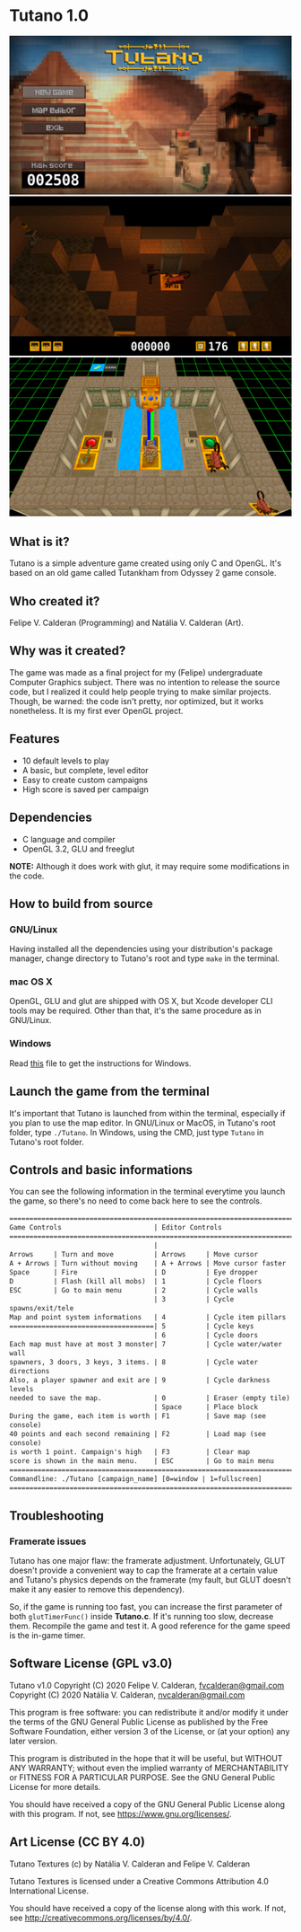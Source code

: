 # Tutano 1.0

![splashscreen](docs/screenshot1.png)
![in-game](docs/screenshot2.png)
![editor](docs/screenshot3.png)

## What is it?

Tutano is a simple adventure game created using only C and OpenGL.
It's based on an old game called Tutankham from Odyssey 2 game console.

## Who created it?

Felipe V. Calderan (Programming) and Natália V. Calderan (Art).

## Why was it created?

The game was made as a final project for my (Felipe) undergraduate Computer Graphics subject.
There was no intention to release the source code, but I realized it could help people trying to make similar projects.
Though, be warned: the code isn't pretty, nor optimized, but it works nonetheless. It is my first ever OpenGL project.

## Features

* 10 default levels to play
* A basic, but complete, level editor
* Easy to create custom campaigns
* High score is saved per campaign

## Dependencies

* C language and compiler
* OpenGL 3.2, GLU and freeglut

**NOTE:** Although it does work with glut, it may require some modifications in the code.

## How to build from source

### GNU/Linux

Having installed all the dependencies using your distribution's package manager, change directory to Tutano's root and type `make` in the terminal.

### mac OS X

OpenGL, GLU and glut are shipped with OS X, but Xcode developer CLI tools may be required. Other than that, it's the same procedure as in GNU/Linux.

### Windows

Read [this](docs/INSTALL_WINDOWS.md) file to get the instructions for Windows.

## Launch the game from the terminal

It's important that Tutano is launched from within the terminal, especially if you plan to use the map editor.
In GNU/Linux or MacOS, in Tutano's root folder, type `./Tutano`.
In Windows, using the CMD, just type `Tutano` in Tutano's root folder.

## Controls and basic informations

You can see the following information in the terminal everytime you launch the game, so there's no need to come back here to see the controls.

```
=========================================================================
Game Controls                       | Editor Controls
=========================================================================
                                    |
Arrows     | Turn and move          | Arrows     | Move cursor
A + Arrows | Turn without moving    | A + Arrows | Move cursor faster
Space      | Fire                   | D          | Eye dropper
D          | Flash (kill all mobs)  | 1          | Cycle floors
ESC        | Go to main menu        | 2          | Cycle walls
                                    | 3          | Cycle spawns/exit/tele
Map and point system informations   | 4          | Cycle item pillars
====================================| 5          | Cycle keys
                                    | 6          | Cycle doors
Each map must have at most 3 monster| 7          | Cycle water/water wall
spawners, 3 doors, 3 keys, 3 items. | 8          | Cycle water directions
Also, a player spawner and exit are | 9          | Cycle darkness levels
needed to save the map.             | 0          | Eraser (empty tile)
                                    | Space      | Place block
During the game, each item is worth | F1         | Save map (see console)
40 points and each second remaining | F2         | Load map (see console)
is worth 1 point. Campaign's high   | F3         | Clear map
score is shown in the main menu.    | ESC        | Go to main menu
=========================================================================
Commandline: ./Tutano [campaign_name] [0=window | 1=fullscreen]
=========================================================================
```

## Troubleshooting

### Framerate issues

Tutano has one major flaw: the framerate adjustment. Unfortunately, GLUT
doesn't provide a convenient way to cap the framerate at a certain value and
Tutano's physics depends on the framerate (my fault, but GLUT doesn't make it
any easier to remove this dependency).

So, if the game is running too fast, you can increase the first parameter of
both `glutTimerFunc()` inside **Tutano.c**.  If it's running too slow, decrease
them. Recompile the game and test it. A good reference for the game speed is
the in-game timer.

## Software License (GPL v3.0)

Tutano v1.0
Copyright (C) 2020 Felipe V. Calderan, <fvcalderan@gmail.com>
Copyright (C) 2020 Natália V. Calderan, <nvcalderan@gmail.com>

This program is free software: you can redistribute it and/or modify
it under the terms of the GNU General Public License as published by
the Free Software Foundation, either version 3 of the License, or
(at your option) any later version.

This program is distributed in the hope that it will be useful,
but WITHOUT ANY WARRANTY; without even the implied warranty of
MERCHANTABILITY or FITNESS FOR A PARTICULAR PURPOSE.  See the
GNU General Public License for more details.

You should have received a copy of the GNU General Public License
along with this program.  If not, see <https://www.gnu.org/licenses/>.

## Art License (CC BY 4.0)

Tutano Textures (c) by Natália V. Calderan and Felipe V. Calderan

Tutano Textures is licensed under a
Creative Commons Attribution 4.0 International License.

You should have received a copy of the license along with this
work. If not, see <http://creativecommons.org/licenses/by/4.0/>.

